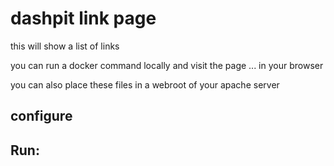 # dashpit link page

this will show a list of links

you can run a docker command locally and visit the page ... in your browser

you can also place these files in a webroot of your apache server

## configure
## Run:
